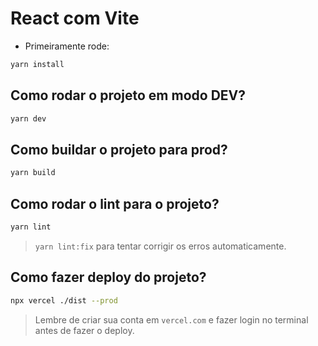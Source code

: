 # React com Vite

- Primeiramente rode:

```sh
yarn install
```

## Como rodar o projeto em modo DEV?

```sh
yarn dev
```

## Como buildar o projeto para prod?

```sh
yarn build
```

## Como rodar o lint para o projeto?

```sh
yarn lint
```

> `yarn lint:fix` para tentar corrigir os erros automaticamente.

## Como fazer deploy do projeto?

```sh
npx vercel ./dist --prod
```

> Lembre de criar sua conta em `vercel.com` e fazer login no terminal antes de fazer o deploy.